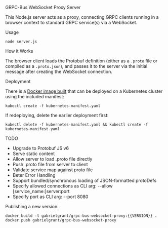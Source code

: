 GRPC-Bus WebSocket Proxy Server

This Node.js server acts as a proxy, connecting GRPC clients running in a browser context to standard GRPC service(s) via a WebSocket.

Usage

```
node server.js
```

How it Works

The browser client loads the Protobuf definition (either as a `.proto`
file or compiled as a `.proto.json`), and passes it to the server via
the initial message after creating the WebSocket connection.

Deployment

There is a [Docker image built](https://hub.docker.com/r/gabrielgrant/grpc-bus-websocket-proxy/) that can be deployed on a Kubernetes cluster using the included manifest:

```
kubectl create -f kubernetes-manifest.yaml
```

If redeploying, delete the earlier deployment first:

```
kubectl delete -f kubernetes-manifest.yaml && kubectl create -f kubernetes-manifest.yaml
```

TODO

- Upgrade to Protobuf JS v6
- Serve static content
- Allow server to load .proto file directly
- Push .proto file from server to client
- Validate service map against proto file
- Beter Error Handling
- Support bundled/synchronous loading of JSON-formatted protoDefs
- Specify allowed connections as CLI arg: --allow [service_name:]server:port
- Specify port as CLI arg:  --port 8080

Publishing a new version:

```
docker build -t gabrielgrant/grpc-bus-websocket-proxy:{{VERSION}} .
docker push gabrielgrant/grpc-bus-websocket-proxy
```

